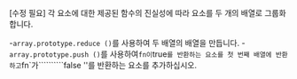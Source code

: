 [수정 필요]
각 요소에 대한 제공된 함수의 진실성에 따라 요소를 두 개의 배열로 그룹화합니다.

-`array.prototype.reduce ()`를 사용하여 두 배열의 배열을 만듭니다.
-`array.prototype.push ()`를 사용하여`fn이`true`를 반환하는 요소를 첫 번째 배열에 반환하고`fn`가``````````false ''를 반환하는 요소를 추가하십시오.